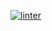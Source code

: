  [![linter](https://github.com/Jessica-Ha12/ICS20-Unit2-03-HTML/workflows/linter/badge.svg)](https://github.com/marketplace/actions/super-linter)
